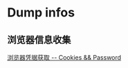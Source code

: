 # Dump infos

## 浏览器信息收集
[浏览器凭据获取 -- Cookies && Password](https://xz.aliyun.com/t/14245?time__1311=mqmx9QiQi%3DdCwx05DI7R2IdRAxI27bD&alichlgref=https%3A%2F%2Fxz.aliyun.com%2Ftab%2F1%3Fpage%3D2#toc-0)
